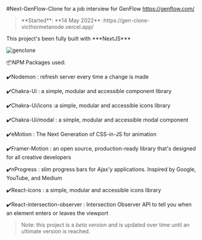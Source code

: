 #Next-GenFlow-Clone for a job interview for GenFlow https://genflow.com/ 
> <p>**Started**: **14 May 2022** :https://gen-clone-victhormetanode.vercel.app/</p>
<p>This project's been fully built with ***NextJS***</p>

 ![genclone](https://user-images.githubusercontent.com/98230162/218260295-194f241a-2264-4ceb-80ad-6e485962cd64.PNG)


<p>📦NPM Packages used:</p>
<p>✔️Nodemon : refresh server every time a change is made</p>
<p>✔️Chakra-Ui : a simple, modular and accessible component library</p>
<p>✔️Chakra-Ui/icons :a simple, modular and accessible icons library</p>
<p>✔️Chakra-Ui/modal : a simple, modular and accessible modal component</p>
<p>✔️eMotion : The Next Generation of CSS-in-JS for animation</p>
<p>✔️Framer-Motion : an open source, production-ready library that's designed for all creative developers</p>
<p>✔️nProgress : slim progress bars for Ajax'y applications. Inspired by Google, YouTube, and Medium</p>
<p>✔️React-icons : a simple, modular and accessible icons library </p> 
<p>✔️React-intersection-observer :  Intersection Observer API to tell you when an element enters or leaves the viewport </p>

> Note: this project is a *beta version* and is updated over time until an ultimate version is reached.





